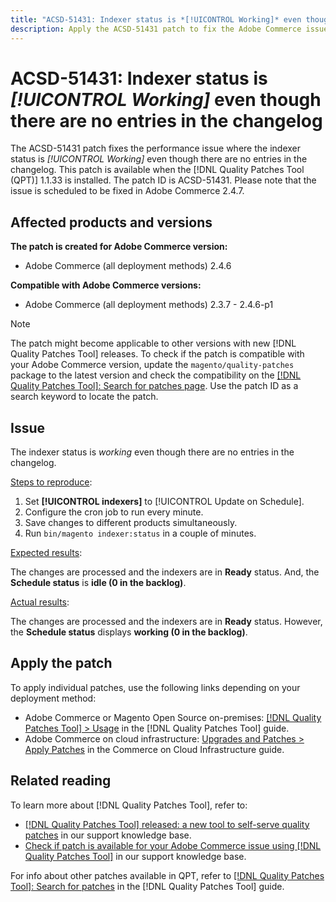 ```yaml
---
title: "ACSD-51431: Indexer status is *[!UICONTROL Working]* even though there are no entries in the changelog"
description: Apply the ACSD-51431 patch to fix the Adobe Commerce issue where the indexer status is *[!UICONTROL Working]* even though there are no entries in the changelog.
---
```

# ACSD-51431: Indexer status is *[!UICONTROL Working]* even though there are no entries in the changelog

The ACSD-51431 patch fixes the performance issue where the indexer status is *[!UICONTROL Working]* even though there are no entries in the changelog. This patch is available when the [!DNL Quality Patches Tool (QPT)] 1.1.33 is installed. The patch ID is ACSD-51431. Please note that the issue is scheduled to be fixed in Adobe Commerce 2.4.7.

## Affected products and versions

**The patch is created for Adobe Commerce version:**

* Adobe Commerce (all deployment methods) 2.4.6

**Compatible with Adobe Commerce versions:**

* Adobe Commerce (all deployment methods) 2.3.7 - 2.4.6-p1

>[!NOTE]
>
>The patch might become applicable to other versions with new [!DNL Quality Patches Tool] releases. To check if the patch is compatible with your Adobe Commerce version, update the `magento/quality-patches` package to the latest version and check the compatibility on the [[!DNL Quality Patches Tool]: Search for patches page](https://experienceleague.adobe.com/tools/commerce-quality-patches/index.html). Use the patch ID as a search keyword to locate the patch.

## Issue

The indexer status is *working* even though there are no entries in the changelog.

<u>Steps to reproduce</u>:

1. Set **[!UICONTROL indexers]** to [!UICONTROL Update on Schedule].
1. Configure the cron job to run every minute.
1. Save changes to different products simultaneously. 
1. Run `bin/magento indexer:status` in a couple of minutes.

<u>Expected results</u>:

The changes are processed and the indexers are in **Ready** status. And, the **Schedule status** is **idle (0 in the backlog)**.

<u>Actual results</u>:

The changes are processed and the indexers are in **Ready** status. However, the **Schedule status** displays **working (0 in the backlog)**.

## Apply the patch

To apply individual patches, use the following links depending on your deployment method:

* Adobe Commerce or Magento Open Source on-premises: [[!DNL Quality Patches Tool] > Usage](https://experienceleague.adobe.com/docs/commerce-operations/tools/quality-patches-tool/usage.html) in the [!DNL Quality Patches Tool] guide.
* Adobe Commerce on cloud infrastructure: [Upgrades and Patches > Apply Patches](https://experienceleague.adobe.com/docs/commerce-cloud-service/user-guide/develop/upgrade/apply-patches.html) in the Commerce on Cloud Infrastructure guide.

## Related reading

To learn more about [!DNL Quality Patches Tool], refer to:

* [[!DNL Quality Patches Tool] released: a new tool to self-serve quality patches](/help/announcements/adobe-commerce-announcements/magento-quality-patches-released-new-tool-to-self-serve-quality-patches.md) in our support knowledge base.
* [Check if patch is available for your Adobe Commerce issue using [!DNL Quality Patches Tool]](/help/support-tools/patches-available-in-qpt-tool/check-patch-for-magento-issue-with-magento-quality-patches.md) in our support knowledge base.

For info about other patches available in QPT, refer to [[!DNL Quality Patches Tool]: Search for patches](https://experienceleague.adobe.com/tools/commerce-quality-patches/index.html) in the [!DNL Quality Patches Tool] guide.
